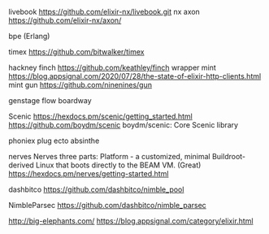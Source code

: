 livebook
  https://github.com/elixir-nx/livebook.git
nx
axon
  https://github.com/elixir-nx/axon/

bpe (Erlang)

timex
  https://github.com/bitwalker/timex

hackney
finch
  https://github.com/keathley/finch
  wrapper mint
  https://blog.appsignal.com/2020/07/28/the-state-of-elixir-http-clients.html
mint
gun
  https://github.com/ninenines/gun

genstage
flow
boardway

Scenic
  https://hexdocs.pm/scenic/getting_started.html
  https://github.com/boydm/scenic boydm/scenic: Core Scenic library

phoniex
plug
ecto
absinthe

nerves
  Nerves three parts:
    Platform - a customized, minimal Buildroot-derived Linux that boots directly to the BEAM VM. (Great)
  https://hexdocs.pm/nerves/getting-started.html

dashbitco
  https://github.com/dashbitco/nimble_pool

  NimbleParsec
    https://github.com/dashbitco/nimble_parsec

http://big-elephants.com/
https://blog.appsignal.com/category/elixir.html


